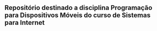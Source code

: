 ## Repositório destinado a disciplina Programação para Dispositivos Móveis do curso de Sistemas para Internet